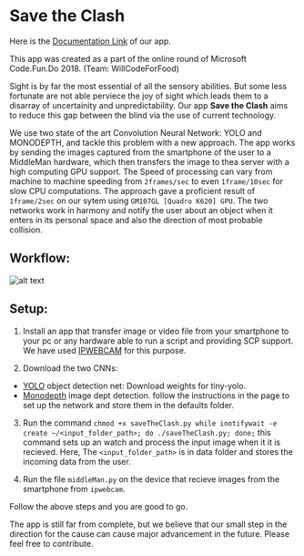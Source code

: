 # Save the Clash

Here is the [Documentation Link](https://github.com/yashagrawal3/save-the-clash/blob/master/DOCUMENTATION.pdf) of our app.

This app was created as a part of the online round of Microsoft Code.Fun.Do 2018. (Team: WillCodeForFood)

Sight is by far the most essential of all the sensory abilities. But some less fortunate are not able perviece the joy of sight which leads them to a disarray of uncertainity and unpredictability. Our app **Save the Clash** aims to reduce this gap between the blind via the use of current technology.

We use two state of the art Convolution Neural Network: YOLO and MONODEPTH, and tackle this problem with a new approach. The app works by sending the images captured from the smartphone of the user to a MiddleMan hardware, which then transfers the image to thea server with a high computing GPU support.
The Speed of processing can vary from machine to machine speeding from `2frames/sec` to even `1frame/10sec` for slow CPU computations. The approach gave a proficient result of `1frame/2sec` on our sytem using `GM107GL [Quadro K620] GPU`.
The two networks work in harmony and notify the user about an object when it enters in its personal space and also the direction of most probable collision.

## Workflow:
![alt text](https://github.com/yashagrawal3/save-the-clash/blob/master/static/SaveTheClash.png "SaveTheClash")

## Setup:
1. Install an app that transfer image or video file from your smartphone to your pc or any hardware able to run a script and providing SCP support. We have used [IPWEBCAM](https://play.google.com/store/apps/details?id=com.pas.webcam&hl=en) for this purpose.

2. Download the two CNNs:
  - [YOLO](https://github.com/pjreddie/darknet) object detection net: Download weights for tiny-yolo.
  - [Monodepth](https://github.com/mrharicot/monodepth) image dept detection.
   follow the instructions in the page to set up the network and store them in the defaults folder.

3. Run the command `chmod +x saveTheClash.py
                      while inotifywait -e create ~/<input_folder_path>;
                       do ./saveTheClash.py;
                       done;`
    this command sets up an watch and process the input image when it it is recieved. Here, The `<input_folder_path>` is in data folder and stores the incoming data from the user.

4. Run the file `middleMan.py` on the device that recieve images from the smartphone from `ipwebcam`.
 
Follow the above steps and you are good to go.


The app is still far from complete, but we believe that our small step in the direction for the cause can cause major advancement in the future. Please feel free to contribute. 

